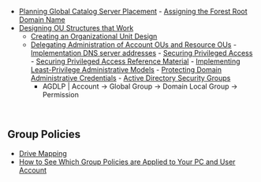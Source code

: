    - [Planning Global Catalog Server Placement](https://docs.microsoft.com/en-us/windows-server/identity/ad-ds/plan/planning-global-catalog-server-placement)
         - [Assigning the Forest Root Domain Name](https://docs.microsoft.com/en-us/previous-versions/windows/it-pro/windows-server-2003/cc738121(v=ws.10))
   - [Designing OU Structures that Work](https://technet.microsoft.com/en-us/library/2008.05.oudesign.aspx)
      - [Creating an Organizational Unit Design](https://docs.microsoft.com/en-us/windows-server/identity/ad-ds/plan/creating-an-organizational-unit-design)
      - [Delegating Administration of Account OUs and Resource OUs](https://docs.microsoft.com/en-us/windows-server/identity/ad-ds/plan/delegating-administration-of-account-ous-and-resource-ous)
    - [Implementation DNS server addresses](https://docs.google.com/document/d/1_d0DV5Wi1qMSjhWtm3CdVbJJ6rYHdnjhKyqmxdDwpYE)
    - [Securing Privileged Access](https://docs.microsoft.com/en-us/windows-server/identity/securing-privileged-access/securing-privileged-access)
    - [Securing Privileged Access Reference Material](https://docs.microsoft.com/en-us/windows-server/identity/securing-privileged-access/securing-privileged-access-reference-material)
    - [Implementing Least-Privilege Administrative Models](https://docs.microsoft.com/en-us/windows-server/identity/ad-ds/plan/security-best-practices/implementing-least-privilege-administrative-models)
    - [Protecting Domain Administrative Credentials](https://blogs.technet.microsoft.com/askpfeplat/2017/10/31/protecting-domain-administrative-credentials/)
    - [Active Directory Security Groups](https://docs.microsoft.com/en-us/windows/security/identity-protection/access-control/active-directory-security-groups)
         - AGDLP | Account -> Global Group -> Domain Local Group -> Permission
   

<br />


## Group Policies
   - [Drive Mapping](https://docs.google.com/document/d/1z7OLrTorIgvbdIiHmSDrXwGDjhjBTEC3ZLBObe7lJYg)
   - [How to See Which Group Policies are Applied to Your PC and User Account](https://www.tecklyfe.com/how-to-see-which-group-policies-are-applied-to-your-pc-and-user-account)
<br />
